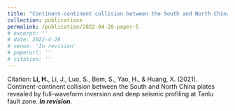 ```yaml
---
title: "Continent-continent collision between the South and North China plates revealed by full-waveform inversion and deep seismic profiling at Tanlu fault zone"
collection: publications
permalink: /publication/2022-04-28-paper-5
# excerpt: ''
# date: 2022-4-28
# venue: 'In revision'
# paperurl: ''
# citation: ''
---
```

<!-- [Download paper here]() -->

Citation: **Li, H.**, Li, J., Luo, S., Bem, S., Yao, H., & Huang, X. (2021). Continent-continent collision between the South and North China plates revealed by full-waveform inversion and deep seismic profiling at Tanlu fault zone. ***In revision***.

